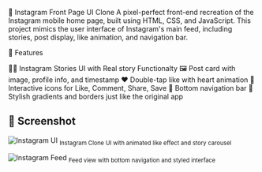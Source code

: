 📸 Instagram Front Page UI Clone
A pixel-perfect front-end recreation of the Instagram mobile home page, built using HTML, CSS, and JavaScript. This project mimics the user interface of Instagram's main feed, including stories, post display, like animation, and navigation bar.

🚀 Features

🧑‍🎤 Instagram Stories UI with Real story Functionalty
🖼️ Post card with image, profile info, and timestamp
❤️ Double-tap like with heart animation
🔄 Interactive icons for Like, Comment, Share, Save
📱 Bottom navigation bar
🎨 Stylish gradients and borders just like the original app


## 📸 Screenshot

![Instagram UI](https://github.com/user-attachments/assets/dca31713-b229-4aad-bf7c-a288cd45cad2)
<sub>Instagram Clone UI with animated like effect and story carousel</sub>

![Instagram Feed](./assets/Screenshot-130311.png)
<sub>Feed view with bottom navigation and styled interface</sub>



